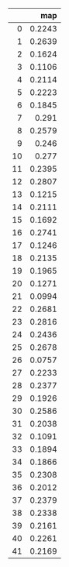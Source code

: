 |    |    map |
|---:|-------:|
|  0 | 0.2243 |
|  1 | 0.2639 |
|  2 | 0.1624 |
|  3 | 0.1106 |
|  4 | 0.2114 |
|  5 | 0.2223 |
|  6 | 0.1845 |
|  7 | 0.291  |
|  8 | 0.2579 |
|  9 | 0.246  |
| 10 | 0.277  |
| 11 | 0.2395 |
| 12 | 0.2807 |
| 13 | 0.1215 |
| 14 | 0.2111 |
| 15 | 0.1692 |
| 16 | 0.2741 |
| 17 | 0.1246 |
| 18 | 0.2135 |
| 19 | 0.1965 |
| 20 | 0.1271 |
| 21 | 0.0994 |
| 22 | 0.2681 |
| 23 | 0.2816 |
| 24 | 0.2436 |
| 25 | 0.2678 |
| 26 | 0.0757 |
| 27 | 0.2233 |
| 28 | 0.2377 |
| 29 | 0.1926 |
| 30 | 0.2586 |
| 31 | 0.2038 |
| 32 | 0.1091 |
| 33 | 0.1894 |
| 34 | 0.1866 |
| 35 | 0.2308 |
| 36 | 0.2012 |
| 37 | 0.2379 |
| 38 | 0.2338 |
| 39 | 0.2161 |
| 40 | 0.2261 |
| 41 | 0.2169 |